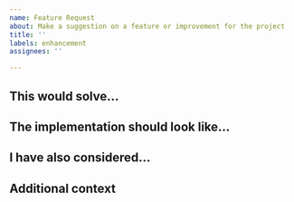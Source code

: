 ```yaml
---
name: Feature Request
about: Make a suggestion on a feature or improvement for the project
title: ''
labels: enhancement
assignees: ''

---
```


## This would solve...

<!-- A clear and concise description of the problem this feature request relates
to, if applicable. -->

## The implementation should look like...

<!-- A clear and concise description of how you expect this to be resolved or
implemented. -->

## I have also considered...

<!-- A clear and concise description of any alternative solutions or features
you have considered. -->

## Additional context

<!-- Add any other context, screenshots or ideas about the feature request
here. -->
